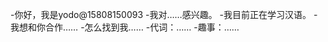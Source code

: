 -你好，我是yodo@15808150093
-我对……感兴趣。
-我目前正在学习汉语。
-我想和你合作……
-怎么找到我……
-代词：……
-趣事：……

<!---
15808150093/15808150093是一个特殊的存储库，因为它的'README. Mdbilow（这个文件）出现在您的GitHub配置文件中。
您可以单击预览链接查看更改。
--->
